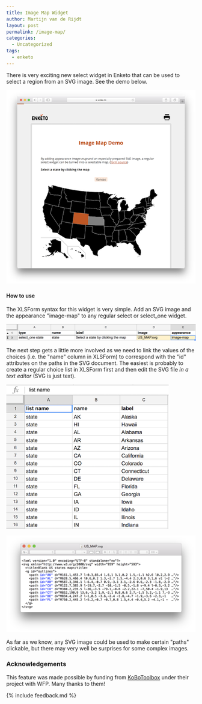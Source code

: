 ```yaml
---
title: Image Map Widget
author: Martijn van de Rijdt
layout: post
permalink: /image-map/
categories:
  - Uncategorized
tags:
  - enketo
---
```


There is very exciting new select widget in Enketo that can be used to select a region from an SVG image. See the demo below.

[!["Image Map Demo"](../files/2017/07/image-map.png "Image Map Demo")](https://enke.to/::imgmap)

#### How to use

The XLSForm syntax for this widget is very simple. Add an SVG image and the appearance "image-map" to any regular select or select_one widget.

[!["Image Map XLSForm syntax"](../files/2017/07/image-map-xlsform.png "Image Map XLSForm syntax")](https://docs.google.com/spreadsheets/d/1kXZ9IkWsc8iEXfN0Uosl8giJIBTf428dEBWNkhXXU3M/edit?usp=sharing)

The next step gets a little more involved as we need to link the values of the choices (i.e. the "name" column in XLSForm) to correspond with the "id" attributes on the paths in the SVG document. The easiest is probably to create a regular choice list in XLSForm first and then edit the SVG file _in a text editor_ (SVG is just text).

!["Image Map Choices XLSForm syntax"](../files/2017/07/choices-xlsform.png "Image Map Choices XLSForm syntax")


!["Image Map Choices SVG syntax"](../files/2017/07/choices-svg.png "Image Map Choices SVG syntax")


As far as we know, any SVG image could be used to make certain "paths" clickable, but there may very well be surprises for some complex images.


### Acknowledgements

This feature was made possible by funding from [KoBoToolbox](https://kobotoolbox.org/) under their project with WFP. Many thanks to them!

{% include feedback.md %}

